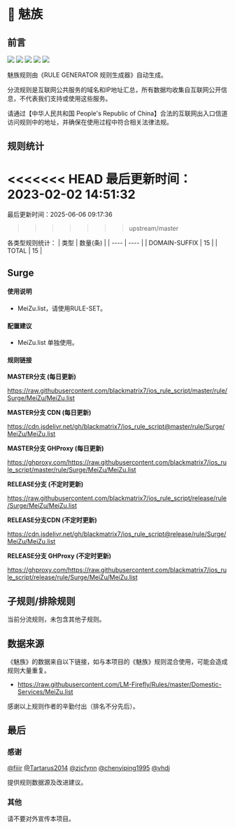 # 🧸 魅族

## 前言

![](https://shields.io/badge/-移除重复规则-ff69b4) ![](https://shields.io/badge/-DOMAIN与DOMAIN--SUFFIX合并-green) ![](https://shields.io/badge/-DOMAIN--SUFFIX间合并-critical) ![](https://shields.io/badge/-DOMAIN--SUFFIX与DOMAIN--KEYWORD合并-blue) ![](https://shields.io/badge/-IP--CIDR(6)合并-blueviolet) 

魅族规则由《RULE GENERATOR 规则生成器》自动生成。

分流规则是互联网公共服务的域名和IP地址汇总，所有数据均收集自互联网公开信息，不代表我们支持或使用这些服务。

请通过【中华人民共和国 People's Republic of China】合法的互联网出入口信道访问规则中的地址，并确保在使用过程中符合相关法律法规。

## 规则统计

<<<<<<< HEAD
最后更新时间：2023-02-02 14:51:32
=======
最后更新时间：2025-06-06 09:17:36
>>>>>>> upstream/master

各类型规则统计：
| 类型 | 数量(条)  | 
| ---- | ----  |
| DOMAIN-SUFFIX | 15  | 
| TOTAL | 15  | 


## Surge 

#### 使用说明
- MeiZu.list，请使用RULE-SET。

#### 配置建议
- MeiZu.list 单独使用。

#### 规则链接
**MASTER分支 (每日更新)**

https://raw.githubusercontent.com/blackmatrix7/ios_rule_script/master/rule/Surge/MeiZu/MeiZu.list

**MASTER分支 CDN (每日更新)**

https://cdn.jsdelivr.net/gh/blackmatrix7/ios_rule_script@master/rule/Surge/MeiZu/MeiZu.list

**MASTER分支 GHProxy (每日更新)**

https://ghproxy.com/https://raw.githubusercontent.com/blackmatrix7/ios_rule_script/master/rule/Surge/MeiZu/MeiZu.list

**RELEASE分支 (不定时更新)**

https://raw.githubusercontent.com/blackmatrix7/ios_rule_script/release/rule/Surge/MeiZu/MeiZu.list

**RELEASE分支CDN (不定时更新)**

https://cdn.jsdelivr.net/gh/blackmatrix7/ios_rule_script@release/rule/Surge/MeiZu/MeiZu.list

**RELEASE分支 GHProxy (不定时更新)**

https://ghproxy.com/https://raw.githubusercontent.com/blackmatrix7/ios_rule_script/release/rule/Surge/MeiZu/MeiZu.list

## 子规则/排除规则


当前分流规则，未包含其他子规则。

## 数据来源

《魅族》的数据来自以下链接，如与本项目的《魅族》规则混合使用，可能会造成规则大量重复。

- https://raw.githubusercontent.com/LM-Firefly/Rules/master/Domestic-Services/MeiZu.list


感谢以上规则作者的辛勤付出（排名不分先后）。

## 最后

### 感谢

[@fiiir](https://github.com/fiiir) [@Tartarus2014](https://github.com/Tartarus2014) [@zjcfynn](https://github.com/zjcfynn) [@chenyiping1995](https://github.com/chenyiping1995) [@vhdj](https://github.com/vhdj)

提供规则数据源及改进建议。

### 其他

请不要对外宣传本项目。